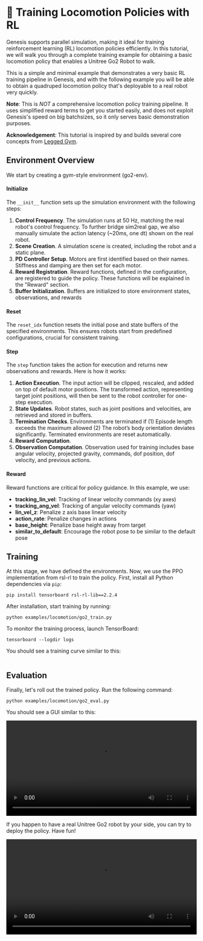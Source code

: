 # 🦿 Training Locomotion Policies with RL

Genesis supports parallel simulation, making it ideal for training reinforcement learning (RL) locomotion policies efficiently. In this tutorial, we will walk you through a complete training example for obtaining a basic locomotion policy that enables a Unitree Go2 Robot to walk.

This is a simple and minimal example that demonstrates a very basic RL training pipeline in Genesis, and with the following example you will be able to obtain a quadruped locomotion policy that's deployable to a real robot very quickly.

**Note**: This is *NOT* a comprehensive locomotion policy training pipeline. It uses simplified reward terms to get you started easily, and does not exploit Genesis's speed on big batchsizes, so it only serves basic demonstration purposes.

**Acknowledgement**: This tutorial is inspired by and builds several core concepts from [Legged Gym](https://github.com/leggedrobotics/legged_gym).

## Environment Overview
We start by creating a gym-style environment (go2-env).
#### Initialize

The `__init__` function sets up the simulation environment with the following steps:
1. **Control Frequency**.
    The simulation runs at 50 Hz, matching the real robot's control frequency. To further bridge sim2real gap, we also manually simulate the action latency (~20ms, one dt) shown on the real robot.
2. **Scene Creation**.
    A simulation scene is created, including the robot and a static plane.
3. **PD Controller Setup**.
    Motors are first identified based on their names. Stiffness and damping are then set for each motor.
4. **Reward Registration**.
    Reward functions, defined in the configuration, are registered to guide the policy. These functions will be explained in the "Reward" section.
5. **Buffer Initialization**.
    Buffers are initialized to store environment states, observations, and rewards

#### Reset
The `reset_idx` function resets the initial pose and state buffers of the specified environments. This ensures robots start from predefined configurations, crucial for consistent training.

#### Step
The `step` function takes the action for execution and returns new observations and rewards. Here is how it works:
1. **Action Execution**.
    The input action will be clipped, rescaled, and added on top of default motor positions. The transformed action, representing target joint positions, will then be sent to the robot controller for one-step execution.
2. **State Updates**.
    Robot states, such as joint positions and velocities, are retrieved and stored in buffers.
3. **Termination Checks**.
    Environments are terminated if (1) Episode length exceeds the maximum allowed (2) The robot’s body orientation deviates significantly. Terminated environments are reset automatically.
4. **Reward Computation**.
5. **Observation Computation**.
    Observation used for training includes base angular velocity, projected gravity, commands, dof position, dof velocity, and previous actions.


#### Reward
Reward functions are critical for policy guidance. In this example, we use:
- **tracking_lin_vel**: Tracking of linear velocity commands (xy axes)
- **tracking_ang_vel**: Tracking of angular velocity commands (yaw)
- **lin_vel_z**: Penalize z axis base linear velocity
- **action_rate**: Penalize changes in actions
- **base_height**: Penalize base height away from target
- **similar_to_default**: Encourage the robot pose to be similar to the default pose

## Training
At this stage, we have defined the environments. Now, we use the PPO implementation from rsl-rl to train the policy. First, install all Python dependencies via `pip`:
```
pip install tensorboard rsl-rl-lib==2.2.4
```
After installation, start training by running:
```
python examples/locomotion/go2_train.py
```
To monitor the training process, launch TensorBoard:
```
tensorboard --logdir logs
```
You should see a training curve similar to this:
```{figure} ../../_static/images/locomotio_curve.png
```

## Evaluation
Finally, let's roll out the trained policy. Run the following command:
```
python examples/locomotion/go2_eval.py
```
You should see a GUI similar to this:

<video preload="auto" controls="True" width="100%">
<source src="https://github.com/Genesis-Embodied-AI/genesis-doc/raw/main/source/_static/videos/locomotion_eval.mp4" type="video/mp4">
</video>

If you happen to have a real Unitree Go2 robot by your side, you can try to deploy the policy. Have fun!

<video preload="auto" controls="True" width="100%">
<source src="https://github.com/Genesis-Embodied-AI/genesis-doc/raw/main/source/_static/videos/locomotion_real.mp4" type="video/mp4">
</video>
